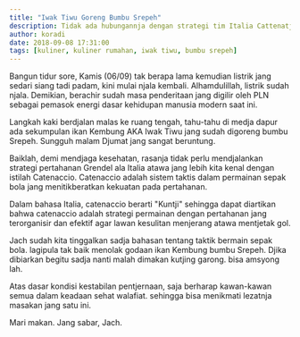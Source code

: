 ```yaml
---
title: "Iwak Tiwu Goreng Bumbu Srepeh"
description: Tidak ada hubungannja dengan strategi tim Italia Cattenatjio
author: koradi
date: 2018-09-08 17:31:00
tags: [kuliner, kuliner rumahan, iwak tiwu, bumbu srepeh]
---
```


Bangun tidur sore, Kamis (06/09) tak berapa lama kemudian listrik jang sedari siang tadi padam, kini mulai njala kembali. Alhamdulillah, listrik sudah njala. Demikian, berachir sudah masa penderitaan jang digilir oleh PLN sebagai pemasok energi dasar kehidupan manusia modern saat ini.

Langkah kaki berdjalan malas ke ruang tengah, tahu-tahu di medja dapur ada sekumpulan ikan Kembung AKA Iwak Tiwu jang sudah digoreng bumbu Srepeh. Sungguh malam Djumat jang sangat beruntung.

Baiklah, demi mendjaga kesehatan, rasanja tidak perlu mendjalankan strategi pertahanan Grendel ala Italia atawa jang lebih kita kenal dengan istilah Catenaccio. Catenaccio adalah sistem taktis dalam permainan sepak bola jang menitikberatkan kekuatan pada pertahanan.

Dalam bahasa Italia, catenaccio berarti "Kuntji" sehingga dapat diartikan bahwa catenaccio adalah strategi permainan dengan pertahanan jang terorganisir dan efektif agar lawan kesulitan menjerang atawa mentjetak gol.

Jach sudah kita tinggalkan sadja bahasan tentang taktik bermain sepak bola. lagipula tak baik menolak godaan ikan Kembung bumbu Srepeh. Djika dibiarkan begitu sadja nanti malah dimakan kutjing garong. bisa amsyong lah.

Atas dasar kondisi kestabilan pentjernaan, saja berharap kawan-kawan semua dalam keadaan sehat walafiat. sehingga bisa menikmati lezatnja masakan jang satu ini.

Mari makan. Jang sabar, Jach.


